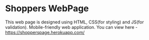 # Shoppers WebPage
This web page is designed using HTML, CSS(for styling) and JS(for validation). 
Mobile-friendly web application.
You can view here - https://shopperspage.herokuapp.com/
